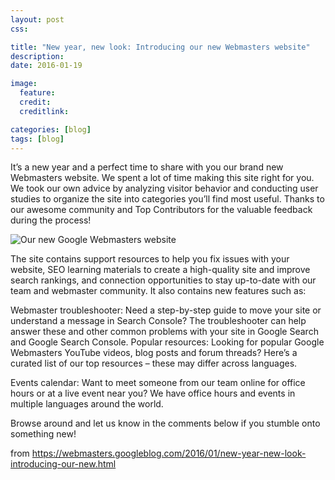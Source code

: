 ```yaml
---
layout: post
css:

title: "New year, new look: Introducing our new Webmasters website"
description:
date: 2016-01-19

image:
  feature:
  credit:
  creditlink:

categories: [blog]
tags: [blog]
---
```


It’s a new year and a perfect time to share with you our brand new Webmasters website.
We spent a lot of time making this site right for you. We took our own advice by analyzing visitor behavior and conducting user studies to organize the site into categories you’ll find most useful. Thanks to our awesome community and Top Contributors for the valuable feedback during the process!

<div class="img--medium">
  <img src="https://2.bp.blogspot.com/-qSlnDIu6Z3M/VpWJ9jo9lXI/AAAAAAAABdg/hIz3FekfiVg/s1600/google-webmasters3.gif" alt="Our new Google Webmasters website">
</div>

The site contains support resources to help you fix issues with your website, SEO learning materials to create a high-quality site and improve search rankings, and connection opportunities to stay up-to-date with our team and webmaster community. It also contains new features such as:

Webmaster troubleshooter: Need a step-by-step guide to move your site or understand a message in Search Console? The troubleshooter can help answer these and other common problems with your site in Google Search and Google Search Console.
Popular resources: Looking for popular Google Webmasters YouTube videos, blog posts and forum threads? Here’s a curated list of our top resources – these may differ across languages.

Events calendar: Want to meet someone from our team online for office hours or at a live event near you? We have office hours and events in multiple languages around the world.

Browse around and let us know in the comments below if you stumble onto something new!

from <https://webmasters.googleblog.com/2016/01/new-year-new-look-introducing-our-new.html>
